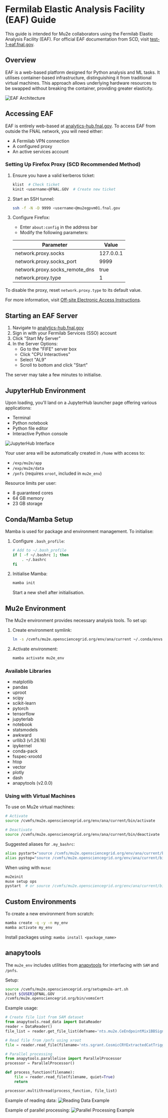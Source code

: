 # Fermilab Elastic Analysis Facility (EAF) Guide

This guide is intended for Mu2e collaborators using the Fermilab Elastic Analysis Facility (EAF). For official EAF documentation from SCD, visit [test-1-eaf.fnal.gov](https://test-1-eaf.fnal.gov).

## Overview

EAF is a web-based platform designed for Python analysis and ML tasks. It utilises container-based infrastructure, distinguishing it from traditional virtual machines. This approach allows underlying hardware resources to be swapped without breaking the container, providing greater elasticity.

![EAF Architecture](Images/EAF_scheme.png)

## Accessing EAF

EAF is entirely web-based at [analytics-hub.fnal.gov](https://analytics-hub.fnal.gov). To access EAF from outside the FNAL network, you will need either:
- A Fermilab VPN connection
- A configured proxy
- An active services account

### Setting Up Firefox Proxy (SCD Recommended Method)

1. Ensure you have a valid kerberos ticket:
   ```bash
   klist  # Check ticket
   kinit <username>@FNAL.GOV  # Create new ticket
   ```

2. Start an SSH tunnel:
   ```bash
   ssh -f -N -D 9999 <username>@mu2egpvm01.fnal.gov
   ```

3. Configure Firefox:
   - Enter `about:config` in the address bar
   - Modify the following parameters:

   | Parameter | Value |
   |-----------|-------|
   | network.proxy.socks | 127.0.0.1 |
   | network.proxy.socks_port | 9999 |
   | network.proxy.socks_remote_dns | true |
   | network.proxy.type | 1 |

To disable the proxy, reset `network.proxy.type` to its default value.

For more information, visit [Off-site Electronic Access Instructions](https://library.fnal.gov/off-site-electronic-access-instructions).

## Starting an EAF Server

1. Navigate to [analytics-hub.fnal.gov](https://analytics-hub.fnal.gov)
2. Sign in with your Fermilab Services (SSO) account
3. Click "Start My Server"
4. In the Server Options:
   - Go to the "FIFE" server box
   - Click "CPU Interactives"
   - Select "AL9"
   - Scroll to bottom and click "Start"

The server may take a few minutes to initialise.

## JupyterHub Environment

Upon loading, you'll land on a JupyterHub launcher page offering various applications:
- Terminal
- Python notebook
- Python file editor
- Interactive Python console

![JupyterHub Interface](Images/JupyterHub.png)

Your user area will be automatically created in `/home` with access to:
- `/exp/mu2e/app`
- `/exp/mu2e/data`
- `/pnfs` (requires `xroot`, included in `mu2e_env`)

Resource limits per user:
- 8 guaranteed cores
- 64 GB memory
- 23 GB storage

## Conda/Mamba Setup

Mamba is used for package and environment management. To initialise:

1. Configure `.bash_profile`:
   ```bash
   # Add to ~/.bash_profile
   if [ -f ~/.bashrc ]; then
       . ~/.bashrc
   fi
   ```

2. Initialise Mamba:
   ```bash
   mamba init
   ```
   Start a new shell after initialisation.

## Mu2e Environment

The Mu2e environment provides necessary analysis tools. To set up:

1. Create environment symlink:
   ```bash
   ln -s /cvmfs/mu2e.opensciencegrid.org/env/ana/current ~/.conda/envs/mu2e_env
   ```

2. Activate environment:
   ```bash
   mamba activate mu2e_env
   ```

### Available Libraries

- matplotlib
- pandas
- uproot
- scipy
- scikit-learn
- pytorch
- tensorflow
- jupyterlab
- notebook
- statsmodels
- awkward
- urllib3 (v1.26.16)
- ipykernel
- conda-pack
- fsspec-xrootd
- htop
- vector
- plotly
- dash
- anapytools (v2.0.0)

### Using with Virtual Machines

To use on Mu2e virtual machines:

```bash
# Activate
source /cvmfs/mu2e.opensciencegrid.org/env/ana/current/bin/activate

# Deactivate
source /cvmfs/mu2e.opensciencegrid.org/env/ana/current/bin/deactivate
```

Suggested aliases for `.my_bashrc`:
```bash
alias pystart="source /cvmfs/mu2e.opensciencegrid.org/env/ana/current/bin/activate"
alias pystop="source /cvmfs/mu2e.opensciencegrid.org/env/ana/current/bin/deactivate"
```

When using with `muse`:
```bash
mu2einit
muse setup ops
pystart  # or source /cvmfs/mu2e.opensciencegrid.org/env/ana/current/bin/activate
```

## Custom Environments

To create a new environment from scratch:
```bash
mamba create -q -y -n my_env
mamba activate my_env
```

Install packages using: `mamba install <package_name>`

## anapytools

The `mu2e_env` includes utilities from [anapytools](https://github.com/Mu2e/anapytools.git) for interfacing with `SAM` and `/pnfs`.

Setup:
```bash
source /cvmfs/mu2e.opensciencegrid.org/setupmu2e-art.sh
kinit ${USER}@FNAL.GOV
/cvmfs/mu2e.opensciencegrid.org/bin/vomsCert
```

Example usage:
```python
# Create file list from SAM dataset
from anapytools.read_data import DataReader
reader = DataReader()
file_list = reader.get_file_list(defname='nts.mu2e.CeEndpointMix1BBSignal.Tutorial_2024_03.tka')

# Read file from /pnfs using xroot
file = reader.read_file(filename='nts.sgrant.CosmicCRYExtractedCatTriggered.MDC2020ae_best_v1_3.001205_00000000.root')

# Parallel processing
from anapytools.parallelise import ParallelProcessor
processor = ParallelProcessor()

def process_function(filename):
    file = reader.read_file(filename, quiet=True)
    return

processor.multithread(process_function, file_list)
```

Example of reading data:
![Reading Data Example](Images/ReadData.png)

Example of parallel processing:
![Parallel Processing Example](Images/Parallelise.png)